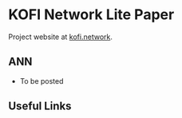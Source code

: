 # KOFI Network Lite Paper

Project website at [kofi.network](https://kofi.network).

## ANN

* To be posted

## Useful Links

